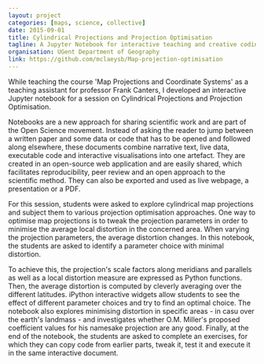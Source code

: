 ```yaml
---
layout: project
categories: [maps, science, collective]
date: 2015-09-01
title: Cylindrical Projections and Projection Optimisation
tagline: A Jupyter Notebook for interactive teaching and creative coding
organisation: UGent Department of Geography
link: https://github.com/mclaeysb/Map-projection-optimisation
---
```

While teaching the course 'Map Projections and Coordinate Systems' as a teaching assistant for professor Frank Canters, I developed an interactive Jupyter notebook for a session on Cylindrical Projections and Projection Optimisation.

Notebooks are a new approach for sharing scientific work and are part of the Open Science movement. Instead of asking the reader to jump between a written paper and some data or code that has to be opened and followed along elsewhere, these documents combine narrative text, live data, executable code and interactive visualisations into one artefact. They are created in an open-source web application and are easily shared, which facilitates reproducibility, peer review and an open approach to the scientific method. They can also be exported and used as live webpage, a presentation or a PDF.

For this session, students were asked to explore cylindrical map projections and subject them to various projection optimisation approaches. One way to optimise map projections is to tweak the projection parameters in order to minimise the average local distortion in the concerned area. When varying the projection parameters, the average distortion changes. In this notebook, the students are asked to identify a parameter choice with minimal distortion.  

To achieve this, the projection's scale factors along meridians and parallels as well as a local distortion measure are expressed as Python functions. Then, the average distortion is computed by cleverly averaging over the different latitudes. iPython interactive widgets allow students to see the effect of different parameter choices and try to find an optimal choice. The notebook also explores minimising distortion in specific areas - in casu over the earth's landmass - and investigates whether O.M. Miller's proposed coefficient values for his namesake projection are any good. Finally, at the end of the notebook, the students are asked to complete an exercises, for which they can copy code from earlier parts, tweak it, test it and execute it in the same interactive document.